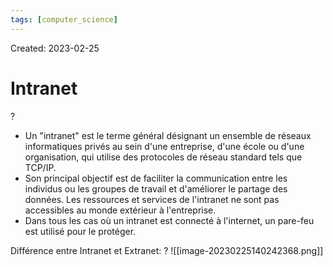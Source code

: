 ```yaml
---
tags: [computer_science] 
---
```

Created: 2023-02-25

# Intranet
?
- Un "intranet" est le terme général désignant un ensemble de réseaux informatiques privés au sein d'une entreprise, d'une école ou d'une organisation, qui utilise des protocoles de réseau standard tels que TCP/IP.
- Son principal objectif est de faciliter la communication entre les individus ou les groupes de travail et d'améliorer le partage des données. Les ressources et services de l'intranet ne sont pas accessibles au monde extérieur à l'entreprise.
- Dans tous les cas où un intranet est connecté à l'internet, un pare-feu est utilisé pour le protéger.
<!--SR:!2023-05-25,49,250-->

Différence entre Intranet et Extranet:
?
![[image-20230225140242368.png]]
<!--SR:!2023-04-07,20,250-->

